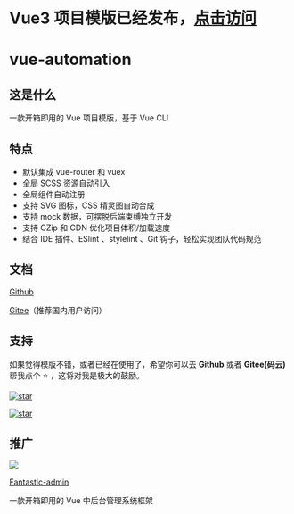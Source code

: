 # Vue3 项目模版已经发布，[点击访问](https://gitee.com/hooray/fantastic-template)

# vue-automation

## 这是什么

一款开箱即用的 Vue 项目模版，基于 Vue CLI

## 特点

- 默认集成 vue-router 和 vuex
- 全局 SCSS 资源自动引入
- 全局组件自动注册
- 支持 SVG 图标，CSS 精灵图自动合成
- 支持 mock 数据，可摆脱后端束缚独立开发
- 支持 GZip 和 CDN 优化项目体积/加载速度
- 结合 IDE 插件、ESlint 、stylelint 、Git 钩子，轻松实现团队代码规范

## 文档

[Github](https://hooray.github.io/vue-automation)

[Gitee](http://eoner.gitee.io/vue-automation)（推荐国内用户访问）

## 支持

如果觉得模版不错，或者已经在使用了，希望你可以去 **Github** 或者 **Gitee(码云)** 帮我点个 ⭐ ，这将对我是极大的鼓励。

[![star](https://img.shields.io/github/stars/hooray/vue-automation?style=social)](https://github.com/hooray/vue-automation/stargazers)

[![star](https://gitee.com/eoner/vue-automation/badge/star.svg?theme=dark)](https://gitee.com/eoner/vue-automation/stargazers)

## 推广

[![](https://hooray.gitee.io/fantastic-admin/logo.png)](https://hooray.gitee.io/fantastic-admin)

[Fantastic-admin](https://hooray.gitee.io/fantastic-admin)

一款开箱即用的 Vue 中后台管理系统框架
